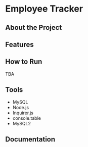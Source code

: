 # Employee Tracker

## About the Project

## Features

## How to Run

TBA

## Tools

* MySQL
* Node.js
* Inquirer.js
* console.table
* MySQL2

## Documentation
